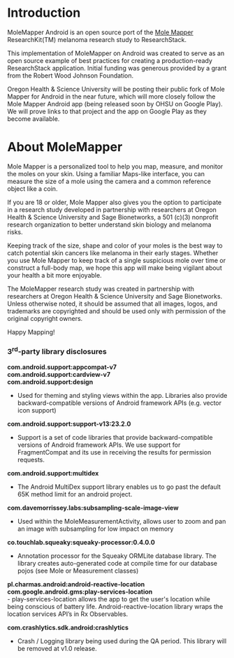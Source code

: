 # Introduction

MoleMapper Android is an open source port of the [Mole Mapper](https://github.com/Sage-Bionetworks/MoleMapper) ResearchKit(TM) melanoma research study to ResearchStack.

This implementation of MoleMapper on Android was created to serve as an open source example of best practices for creating a production-ready ResearchStack application. Initial funding was generous provided by a grant from the Robert Wood Johnson Foundation.

Oregon Health & Science University will be posting their public fork of Mole Mapper for Android in the near future, which will more closely follow the Mole Mapper Android app (being released soon by OHSU on Google Play). We will prove links to that project and the app on Google Play as they become available.

# About MoleMapper

Mole Mapper is a personalized tool to help you map, measure, and monitor the moles on your skin. Using a familiar Maps-like interface, you can measure the size of a mole using the camera and a common reference object like a coin.

If you are 18 or older, Mole Mapper also gives you the option to participate in a research study developed in partnership with researchers at Oregon Health & Science University and Sage Bionetworks, a 501 (c)(3) nonprofit research organization to better understand skin biology and melanoma risks.

Keeping track of the size, shape and color of your moles is the best way to catch potential skin cancers like melanoma in their early stages. Whether you use Mole Mapper to keep track of a single suspicious mole over time or construct a full-body map, we hope this app will make being vigilant about your health a bit more enjoyable.

The MoleMapper research study was created in partnership with researchers at Oregon Health & Science University and Sage Bionetworks. Unless otherwise noted, it should be assumed that all images, logos, and trademarks are copyrighted and should be used only with permission of the original copyright owners.

Happy Mapping!

### 3<sup>rd</sup>-party library disclosures

<b>
com.android.support:appcompat-v7<br />
com.android.support:cardview-v7<br />
com.android.support:design
</b>

- Used for theming and styling views within the app. Libraries also  provide backward-compatible versions of Android framework APIs (e.g. vector icon support)

<b>com.android.support:support-v13:23.2.0</b>

- Support is a set of code libraries that provide backward-compatible versions of Android framework APIs. We use support for FragmentCompat and its use in receiving the results for permission requests.

<b>com.android.support:multidex</b>

- The Android MultiDex support library enables us to go past the default 65K method limit for an android project.

<b>com.davemorrissey.labs:subsampling-scale-image-view</b>

- Used within the MoleMeasurementActivity, allows user to zoom and pan an image with subsampling for low impact on memory

<b>co.touchlab.squeaky:squeaky-processor:0.4.0.0</b>

-  Annotation processor for the Squeaky ORMLite database library. The library creates auto-generated code at compile time for our database pojos (see Mole or Measurement classes)

<b>
pl.charmas.android:android-reactive-location<br />
com.google.android.gms:play-services-location<br />
</b>
- play-services-location allows the app to get the user's location while being conscious of battery life. Android-reactive-location library wraps the location services API’s in Rx Observables.

<b>com.crashlytics.sdk.android:crashlytics</b>

- Crash / Logging library being used during the QA period. This library will be removed at v1.0 release.
